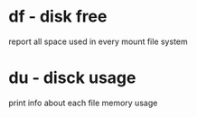 # df - disk free

report all space used in every mount file system

# du - disck usage

print info about each file memory usage 